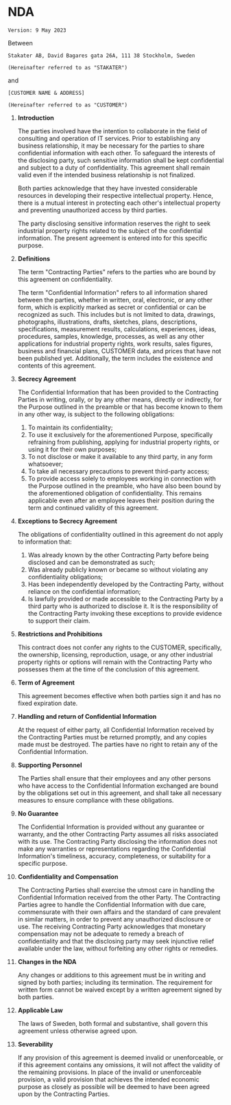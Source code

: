 # NDA

`Version: 9 May 2023`

Between

    Stakater AB, David Bagares gata 26A, 111 38 Stockholm, Sweden

    (Hereinafter referred to as "STAKATER")

and

    [CUSTOMER NAME & ADDRESS]

    (Hereinafter referred to as "CUSTOMER")

1. **Introduction**

    The parties involved have the intention to collaborate in the field of consulting and operation of IT services. Prior to establishing any business relationship, it may be necessary for the parties to share confidential information with each other. To safeguard the interests of the disclosing party, such sensitive information shall be kept confidential and subject to a duty of confidentiality. This agreement shall remain valid even if the intended business relationship is not finalized.

    Both parties acknowledge that they have invested considerable resources in developing their respective intellectual property. Hence, there is a mutual interest in protecting each other's intellectual property and preventing unauthorized access by third parties.

    The party disclosing sensitive information reserves the right to seek industrial property rights related to the subject of the confidential information. The present agreement is entered into for this specific purpose.

1. **Definitions**

    The term "Contracting Parties" refers to the parties who are bound by this agreement on confidentiality.

    The term "Confidential Information" refers to all information shared between the parties, whether in written, oral, electronic, or any other form, which is explicitly marked as secret or confidential or can be recognized as such. This includes but is not limited to data, drawings, photographs, illustrations, drafts, sketches, plans, descriptions, specifications, measurement results, calculations, experiences, ideas, procedures, samples, knowledge, processes, as well as any other applications for industrial property rights, work results, sales figures, business and financial plans, CUSTOMER data, and prices that have not been published yet. Additionally, the term includes the existence and contents of this agreement.

1. **Secrecy Agreement**

    The Confidential Information that has been provided to the Contracting Parties in writing, orally, or by any other means, directly or indirectly, for the Purpose outlined in the preamble or that has become known to them in any other way, is subject to the following obligations:

    1. To maintain its confidentiality;
    1. To use it exclusively for the aforementioned Purpose, specifically refraining from publishing, applying for industrial property rights, or using it for their own purposes;
    1. To not disclose or make it available to any third party, in any form whatsoever;
    1. To take all necessary precautions to prevent third-party access;
    1. To provide access solely to employees working in connection with the Purpose outlined in the preamble, who have also been bound by the aforementioned obligation of confidentiality. This remains applicable even after an employee leaves their position during the term and continued validity of this agreement.

1. **Exceptions to Secrecy Agreement**

    The obligations of confidentiality outlined in this agreement do not apply to information that:

    1. Was already known by the other Contracting Party before being disclosed and can be demonstrated as such;
    1. Was already publicly known or became so without violating any confidentiality obligations;
    1. Has been independently developed by the Contracting Party, without reliance on the confidential information;
    1. Is lawfully provided or made accessible to the Contracting Party by a third party who is authorized to disclose it. It is the responsibility of the Contracting Party invoking these exceptions to provide evidence to support their claim.

1. **Restrictions and Prohibitions**

    This contract does not confer any rights to the CUSTOMER, specifically, the ownership, licensing, reproduction, usage, or any other industrial property rights or options will remain with the Contracting Party who possesses them at the time of the conclusion of this agreement.

1. **Term of Agreement**

    This agreement becomes effective when both parties sign it and has no fixed expiration date.

1. **Handling and return of Confidential Information**

    At the request of either party, all Confidential Information received by the Contracting Parties must be returned promptly, and any copies made must be destroyed. The parties have no right to retain any of the Confidential Information.

1. **Supporting Personnel**

    The Parties shall ensure that their employees and any other persons who have access to the Confidential Information exchanged are bound by the obligations set out in this agreement, and shall take all necessary measures to ensure compliance with these obligations.

1. **No Guarantee**

    The Confidential Information is provided without any guarantee or warranty, and the other Contracting Party assumes all risks associated with its use. The Contracting Party disclosing the information does not make any warranties or representations regarding the Confidential Information's timeliness, accuracy, completeness, or suitability for a specific purpose.

1. **Confidentiality and Compensation**

    The Contracting Parties shall exercise the utmost care in handling the Confidential Information received from the other Party. The Contracting Parties agree to handle the Confidential Information with due care, commensurate with their own affairs and the standard of care prevalent in similar matters, in order to prevent any unauthorized disclosure or use. The receiving Contracting Party acknowledges that monetary compensation may not be adequate to remedy a breach of confidentiality and that the disclosing party may seek injunctive relief available under the law, without forfeiting any other rights or remedies.

1. **Changes in the NDA**

    Any changes or additions to this agreement must be in writing and signed by both parties; including its termination. The requirement for written form cannot be waived except by a written agreement signed by both parties.

1. **Applicable Law**

    The laws of Sweden, both formal and substantive, shall govern this agreement unless otherwise agreed upon.

1. **Severability**

    If any provision of this agreement is deemed invalid or unenforceable, or if this agreement contains any omissions, it will not affect the validity of the remaining provisions. In place of the invalid or unenforceable provision, a valid provision that achieves the intended economic purpose as closely as possible will be deemed to have been agreed upon by the Contracting Parties.
